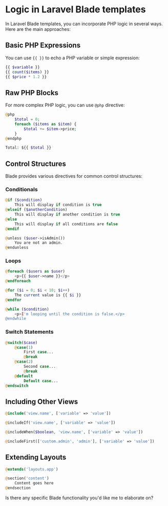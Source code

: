 # Logic in Laravel Blade templates

In Laravel Blade templates, you can incorporate PHP logic in several ways. Here are the main approaches:

## Basic PHP Expressions

You can use `{{ }}` to echo a PHP variable or simple expression:

```php
{{ $variable }}
{{ count($items) }}
{{ $price * 1.2 }}
```

## Raw PHP Blocks

For more complex PHP logic, you can use `@php` directive:

```php
@php
    $total = 0;
    foreach ($items as $item) {
        $total += $item->price;
    }
@endphp

Total: ${{ $total }}
```

## Control Structures

Blade provides various directives for common control structures:

### Conditionals
```php
@if ($condition)
    This will display if condition is true
@elseif ($anotherCondition)
    This will display if another condition is true
@else
    This will display if all conditions are false
@endif

@unless ($user->isAdmin())
    You are not an admin.
@endunless
```

### Loops
```php
@foreach ($users as $user)
    <p>{{ $user->name }}</p>
@endforeach

@for ($i = 0; $i < 10; $i++)
    The current value is {{ $i }}
@endfor

@while ($condition)
    <p>I'm looping until the condition is false.</p>
@endwhile
```

### Switch Statements
```php
@switch($case)
    @case(1)
        First case...
        @break
    @case(2)
        Second case...
        @break
    @default
        Default case...
@endswitch
```

## Including Other Views

```php
@include('view.name', ['variable' => 'value'])

@includeIf('view.name', ['variable' => 'value'])

@includeWhen($boolean, 'view.name', ['variable' => 'value'])

@includeFirst(['custom.admin', 'admin'], ['variable' => 'value'])
```

## Extending Layouts

```php
@extends('layouts.app')

@section('content')
    Content goes here
@endsection
```

Is there any specific Blade functionality you'd like me to elaborate on?